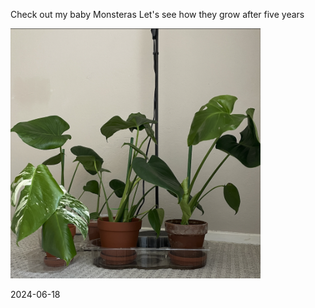 Check out my baby Monsteras
Let's see how they grow after five years

<p align="left">
  <img src="pic/baby_monstera.png" width="400" title="baby_monstera">
</p>
2024-06-18
